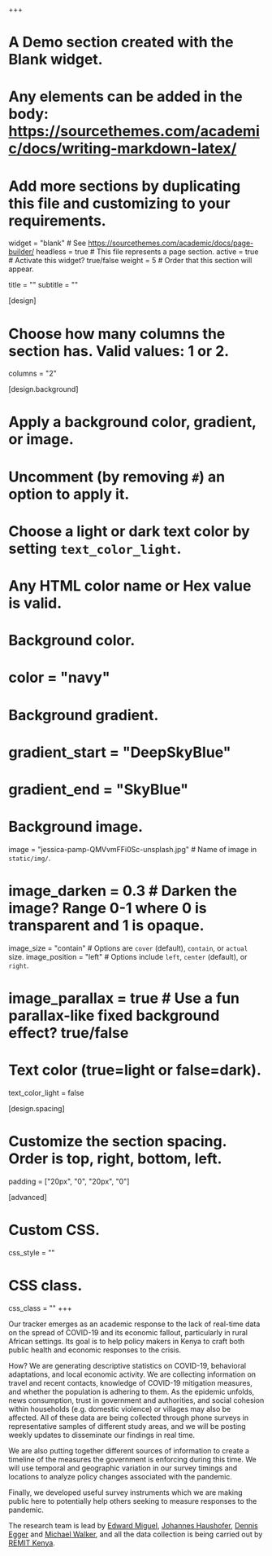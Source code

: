 +++
# A Demo section created with the Blank widget.
# Any elements can be added in the body: https://sourcethemes.com/academic/docs/writing-markdown-latex/
# Add more sections by duplicating this file and customizing to your requirements.

widget = "blank"  # See https://sourcethemes.com/academic/docs/page-builder/
headless = true  # This file represents a page section.
active = true  # Activate this widget? true/false
weight = 5  # Order that this section will appear.

title = ""
subtitle = ""

[design]
  # Choose how many columns the section has. Valid values: 1 or 2.
  columns = "2"

[design.background]
  # Apply a background color, gradient, or image.
  #   Uncomment (by removing `#`) an option to apply it.
  #   Choose a light or dark text color by setting `text_color_light`.
  #   Any HTML color name or Hex value is valid.

  # Background color.
  # color = "navy"
  
  # Background gradient.
  # gradient_start = "DeepSkyBlue"
  # gradient_end = "SkyBlue"
  
  # Background image.
  image = "jessica-pamp-QMVvmFFi0Sc-unsplash.jpg"  # Name of image in `static/img/`.
# image_darken = 0.3  # Darken the image? Range 0-1 where 0 is transparent and 1 is opaque.
  image_size = "contain"  #  Options are `cover` (default), `contain`, or `actual` size.
  image_position = "left"  # Options include `left`, `center` (default), or `right`.
 # image_parallax = true  # Use a fun parallax-like fixed background effect? true/false

  # Text color (true=light or false=dark).
  text_color_light = false

[design.spacing]
  # Customize the section spacing. Order is top, right, bottom, left.
  padding = ["20px", "0", "20px", "0"]

[advanced]
 # Custom CSS. 
 css_style = ""
 
 # CSS class.
 css_class = ""
+++

Our tracker emerges as an academic response to the lack of real-time data on the spread of COVID-19 and its economic fallout, particularly in rural African settings. Its goal is to help policy makers in Kenya to craft both public health and economic responses to the crisis.

How? We are generating descriptive statistics on COVID-19, behavioral adaptations, and local economic activity. We are collecting information on travel and recent contacts, knowledge of COVID-19 mitigation measures, and whether the population is adhering to them. As the epidemic unfolds, news consumption, trust in government and authorities, and social cohesion within households (e.g. domestic violence) or villages may also be affected. All of these data are being collected through phone surveys in representative samples of different study areas, and we will be posting weekly updates to disseminate our findings in real time.

We are also putting together different sources of information to create a timeline of the measures the government is enforcing during this time. We will use temporal and geographic variation in our survey timings and locations to analyze policy changes associated with the pandemic.

Finally, we developed useful survey instruments which we are making public here to potentially help others seeking to measure responses to the pandemic. 

The research team is lead by [Edward Miguel](http://emiguel.econ.berkeley.edu/), [Johannes Haushofer](https://www.princeton.edu/haushofer/), [Dennis Egger](https://www.dennisegger.net) and [Michael Walker](http://www.michaelwwalker.me/), and all the data collection is being carried out by [REMIT Kenya](http://remitkenya.co.ke/).


